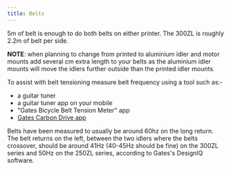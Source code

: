 ```yaml
---
title: Belts
--- 
```


5m of belt is enough to do both belts on either printer. The 300ZL is roughly 2.2m of belt per side.

**NOTE**: when planning to change from printed to aluminium idler and motor mounts add several cm extra length to your belts as the aluminium idler mounts will move the idlers further outside than the printed idler mounts.
 
 To assist with belt tensioning measure belt frequency using a tool such as:-
 
 * a guitar tuner 
 * a guitar tuner app on your mobile
 * "Gates Bicycle Belt Tension Meter" app
 * [Gates Carbon Drive app](https://play.google.com/store/apps/details?id=com.gates.carbondrivecalculator)
 
Belts have been measured to usually be around 60hz on the long return. The belt returns on the left, between the two idlers where the belts crossover, should be around 41Hz (40-45Hz should be fine) on the 300ZL series and 50Hz on the 250ZL series, according to Gates's DesignIQ software.

